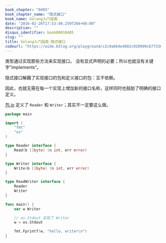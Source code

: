 ```yaml
---
book_chapter: "0405"
book_chapter_name: "隐式接口"
book_name: Golang入门指南
date: "2016-02-26T17:53:40.2597266+08:00"
description: ""
disqus_identifier: book00010405
slug: ""
title: Golang入门指南-隐式接口
codeurl: "https://wide.b3log.org/playground/c2c0a6b4e4002c020999cb77336aeff8.go"
---
```

类型通过实现那些方法来实现接口。
没有显式声明的必要；所以也就没有关键字“implements“。

隐式接口解藕了实现接口的包和定义接口的包：互不依赖。

因此，也就无需在每一个实现上增加新的接口名称，这样同时也鼓励了明确的接口定义。

[包 io](https://go-zh.org/pkg/io/) 定义了 `Reader` 和 `Writer`；其实不一定要这么做。

```Go
package main

import (
	"fmt"
	"os"
)

type Reader interface {
	Read(b []byte) (n int, err error)
}

type Writer interface {
	Write(b []byte) (n int, err error)
}

type ReadWriter interface {
	Reader
	Writer
}

func main() {
	var w Writer

	// os.Stdout 实现了 Writer
	w = os.Stdout

	fmt.Fprintf(w, "hello, writer\n")
}

```

